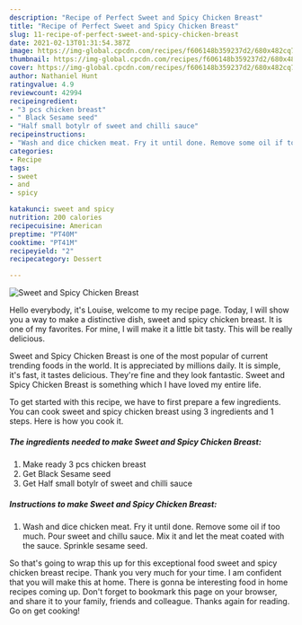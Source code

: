 ```yaml
---
description: "Recipe of Perfect Sweet and Spicy Chicken Breast"
title: "Recipe of Perfect Sweet and Spicy Chicken Breast"
slug: 11-recipe-of-perfect-sweet-and-spicy-chicken-breast
date: 2021-02-13T01:31:54.387Z
image: https://img-global.cpcdn.com/recipes/f606148b359237d2/680x482cq70/sweet-and-spicy-chicken-breast-recipe-main-photo.jpg
thumbnail: https://img-global.cpcdn.com/recipes/f606148b359237d2/680x482cq70/sweet-and-spicy-chicken-breast-recipe-main-photo.jpg
cover: https://img-global.cpcdn.com/recipes/f606148b359237d2/680x482cq70/sweet-and-spicy-chicken-breast-recipe-main-photo.jpg
author: Nathaniel Hunt
ratingvalue: 4.9
reviewcount: 42994
recipeingredient:
- "3 pcs chicken breast"
- " Black Sesame seed"
- "Half small botylr of sweet and chilli sauce"
recipeinstructions:
- "Wash and dice chicken meat. Fry it until done. Remove some oil if too much. Pour sweet and chillu sauce. Mix it and let the meat coated with the sauce. Sprinkle sesame seed."
categories:
- Recipe
tags:
- sweet
- and
- spicy

katakunci: sweet and spicy 
nutrition: 200 calories
recipecuisine: American
preptime: "PT40M"
cooktime: "PT41M"
recipeyield: "2"
recipecategory: Dessert

---
```



![Sweet and Spicy Chicken Breast](https://img-global.cpcdn.com/recipes/f606148b359237d2/680x482cq70/sweet-and-spicy-chicken-breast-recipe-main-photo.jpg)

Hello everybody, it's Louise, welcome to my recipe page. Today, I will show you a way to make a distinctive dish, sweet and spicy chicken breast. It is one of my favorites. For mine, I will make it a little bit tasty. This will be really delicious.

Sweet and Spicy Chicken Breast is one of the most popular of current trending foods in the world. It is appreciated by millions daily. It is simple, it's fast, it tastes delicious. They're fine and they look fantastic. Sweet and Spicy Chicken Breast is something which I have loved my entire life.




To get started with this recipe, we have to first prepare a few ingredients. You can cook sweet and spicy chicken breast using 3 ingredients and 1 steps. Here is how you cook it.

<!--inarticleads1-->

##### The ingredients needed to make Sweet and Spicy Chicken Breast:

1. Make ready 3 pcs chicken breast
1. Get  Black Sesame seed
1. Get Half small botylr of sweet and chilli sauce




<!--inarticleads2-->

##### Instructions to make Sweet and Spicy Chicken Breast:

1. Wash and dice chicken meat. Fry it until done. Remove some oil if too much. Pour sweet and chillu sauce. Mix it and let the meat coated with the sauce. Sprinkle sesame seed.




So that's going to wrap this up for this exceptional food sweet and spicy chicken breast recipe. Thank you very much for your time. I am confident that you will make this at home. There is gonna be interesting food in home recipes coming up. Don't forget to bookmark this page on your browser, and share it to your family, friends and colleague. Thanks again for reading. Go on get cooking!
